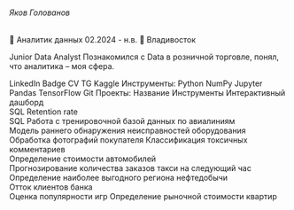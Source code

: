 ###### Яков Голованов
💼 Аналитик данных 02.2024 - н.в.
📍 Владивосток

Junior Data Analyst
Познакомился с Data в розничной торговле, понял, что аналитика – моя сфера.


LinkedIn Badge CV TG Kaggle
Инструменты:
Python  NumPy  Jupyter  Pandas  TensorFlow  Git
Проекты:
Название	Инструменты
Интерактивный дашборд	
SQL Retention rate	
SQL Работа с тренировочной базой данных по авиалиниям	
Модель раннего обнаружения неисправностей оборудования	
Обработка фотографий покупателя	
Классификация токсичных комментариев	
Определение стоимости автомобилей	
Прогнозирование количества заказов такси на следующий час	
Определение наиболее выгодного региона нефтедобычи	
Отток клиентов банка	
Оценка популярности игр	
Определение рыночной стоимости квартир	
